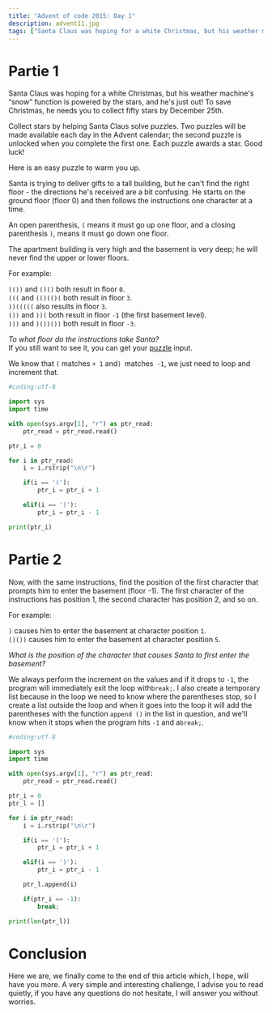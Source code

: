 ```yaml
---
title: "Advent of code 2015: Day 1"
description: advent11.jpg
tags: ["Santa Claus was hoping for a white Christmas, but his weather machine's “snow” function is powered by the stars, and he's just out! To save Christmas, he needs you to collect fifty stars by December 25th."]
---
```


# Partie 1

Santa Claus was hoping for a white Christmas, but his weather machine's “snow” function is powered by the stars, and he's just out! To save Christmas, he needs you to collect fifty stars by December 25th.

Collect stars by helping Santa Claus solve puzzles. Two puzzles will be made available each day in the Advent calendar; the second puzzle is unlocked when you complete the first one. Each puzzle awards a star. Good luck!

Here is an easy puzzle to warm you up.

Santa is trying to deliver gifts to a tall building, but he can't find the right floor - the directions he's received are a bit confusing. He starts on the ground floor (floor 0) and then follows the instructions one character at a time.

An open parenthesis, `(` means it must go up one floor, and a closing parenthesis `)`, means it must go down one floor.

The apartment building is very high and the basement is very deep; he will never find the upper or lower floors.

For example:

`(())` and `()()` both result in floor `0`. <br />
`(((` and `(()(()(` both result in floor `3`. <br />
`))(((((` also results in floor `3`. <br />
`())` and `))(` both result in floor `-1` (the first basement level). <br />
`)))` and `)())())` both result in floor `-3`. <br />


_To what floor do the instructions take Santa?_ <br />
If you still want to see it, you can get your [puzzle](https://raw.githubusercontent.com/0xEX75/0xEX75.github.io/master/advent1.txt) input.

We know that `(` matches `+ 1` and`) `matches` -1`, we just need to loop and increment that.

```python
#coding:utf-8

import sys
import time

with open(sys.argv[1], "r") as ptr_read:
    ptr_read = ptr_read.read()

ptr_i = 0

for i in ptr_read:
    i = i.rstrip("\n\r")

    if(i == '('):
        ptr_i = ptr_i + 1

    elif(i == ')'):
        ptr_i = ptr_i - 1

print(ptr_i)
```

# Partie 2

Now, with the same instructions, find the position of the first character that prompts him to enter the basement (floor -1). The first character of the instructions has position 1, the second character has position 2, and so on.

For example:

`)` causes him to enter the basement at character position `1`. <br />
`()())` causes him to enter the basement at character position `5`. <br />

_What is the position of the character that causes Santa to first enter the basement?_

We always perform the increment on the values ​​and if it drops to `-1`, the program will immediately exit the loop with` break; `. I also create a temporary list because in the loop we need to know where the parentheses stop, so I create a list outside the loop and when it goes into the loop it will add the parentheses with the function `append ()` in the list in question, and we'll know when it stops when the program hits `-1` and a` break; `.

```python
#coding:utf-8

import sys
import time

with open(sys.argv[1], "r") as ptr_read:
    ptr_read = ptr_read.read()

ptr_i = 0
ptr_l = []

for i in ptr_read:
    i = i.rstrip("\n\r")

    if(i == '('):
        ptr_i = ptr_i + 1

    elif(i == ')'):
        ptr_i = ptr_i - 1

    ptr_l.append(i)

    if(ptr_i == -1):
        break;

print(len(ptr_l))
```

# Conclusion

Here we are, we finally come to the end of this article which, I hope, will have you more. A very simple and interesting challenge, I advise you to read quietly, if you have any questions do not hesitate, I will answer you without worries.
